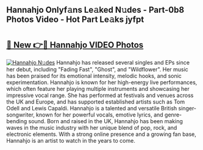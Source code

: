 ## Hannahjo Onlyf𝚊ns Le𝚊ked N𝚞des - Part-0b8 Photos Video - Hot Part Le𝚊ks jyfpt

# <h2><a href="http://ab2431.deff.icu/?id=Hannahjo">🔗 New 👉🔴 Hannahjo VIDEO Photos</a></h2>

[![Hannahjo N𝚞des](https://i.imgur.com/rIISA9y.gif)](http://ab2431.deff.icu/?id=Hannahjo)
Hannahjo has released several singles and EPs since her debut, including "Fading Fast", "Ghost", and "Wildflower". Her music has been praised for its emotional intensity, melodic hooks, and sonic experimentation. Hannahjo is known for her high-energy live performances, which often feature her playing multiple instruments and showcasing her impressive vocal range. She has performed at festivals and venues across the UK and Europe, and has supported established artists such as Tom Odell and Lewis Capaldi. Hannahjo is a talented and versatile British singer-songwriter, known for her powerful vocals, emotive lyrics, and genre-bending sound. Born and raised in the UK, Hannahjo has been making waves in the music industry with her unique blend of pop, rock, and electronic elements. With a strong online presence and a growing fan base, Hannahjo is an artist to watch in the years to come.

